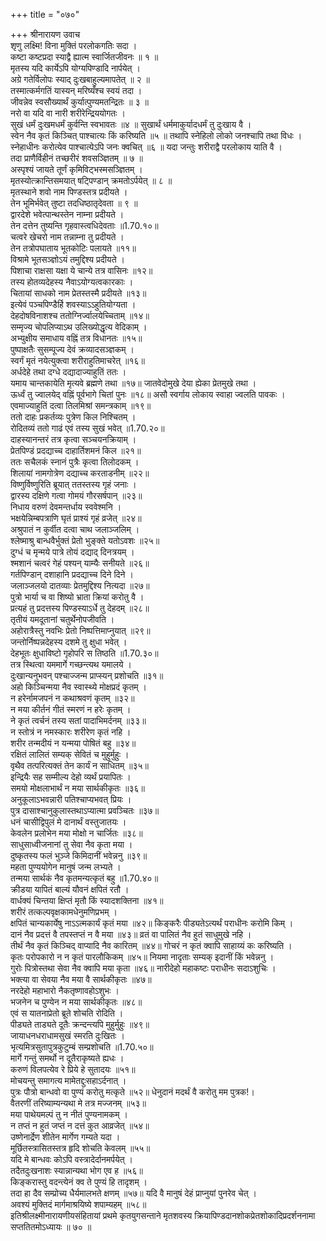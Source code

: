 +++
title = "०७०"

+++
श्रीनारायण उवाच  
शृणु लक्ष्मि! विना मुक्तिं परलोकगतिः सदा ।  
कष्टा कष्टप्रदा स्याद्वै ह्यात्म स्वार्जितजीवनः ॥ १ ॥  
मृतस्य यदि कार्येऽपि योग्यपिण्डादि नार्पयेत् ।  
अग्रे गतेर्विलोपः स्याद् दुःखबाहुल्यमापतेत् ॥ २ ॥  
तस्मात्कर्मगतिं यास्यन् मरिष्यँश्च स्वयं तदा ।  
जीवन्नेव स्वसौख्यार्थं कुर्यात्पुण्यमतन्द्रितः ॥ ३ ॥  
नरो वा यदि वा नारी शरीरेन्द्रिययोगतः ।  
सुखं धर्मं दुःखमधर्मं कुर्वन्ति स्वभावतः ॥४ ॥
सुखार्थं धर्ममाकुर्यादधर्मं तु दुःखाय वै ।  
स्वेन नैव कृतं किञ्चित् पाश्चात्यः किं करिष्यति ॥५ ॥
तथापि स्नेहिलो लोको जनश्चापि तथा विधः ।  
स्नेहाधीनः करोत्येव पाश्चात्येऽपि जनः क्वचित् ॥६ ॥
यदा जन्तुः शरीराद्वै परलोकाय याति वै ।  
तदा प्राणैर्विहीनं तच्छरीरं शवसञ्ज्ञितम् ॥ ७ ॥  
अस्पृश्यं जायते तूर्णं कृमिविट्भस्मसञ्ज्ञितम् ।  
मृतस्योत्क्रान्तिसमयात् षट्पिण्डान् क्रमतोऽर्पयेत् ॥ ८ ॥  
मृतस्थाने शवो नाम पिण्डस्तत्र प्रदीयते ।  
तेन भूमिर्भवेत् तुष्टा तदधिष्ठातृदेवता ॥ ९ ॥  
द्वारदेशे भवेत्पान्थस्तेन नाम्ना प्रदीयते ।  
तेन दत्तेन तुष्यन्ति गृहवास्त्वधिदेवताः ॥1.70.१०॥  
चत्वरे खेचरो नाम तन्नाम्ना तु प्रदीयते ।  
तेन तत्रोपघाताय भूतकोटिः पलायते ॥११॥  
विश्रामे भूतसञ्ज्ञोऽयं तमुद्दिश्य प्रदीयते ।  
पिशाचा राक्षसा यक्षा ये चान्ये तत्र वासिनः ॥१२॥  
तस्य होतव्यदेहस्य नैवाऽयोग्यत्वकारकाः ।  
चितायां साधको नाम प्रेतस्तस्मै प्रदीयते ॥१३॥  
इत्येवं पञ्चपिण्डैर्हि शवस्याऽऽहुतियोग्यता ।  
देहदोषविनाशश्च ततोग्निर्ज्वालयेच्चिताम् ॥१४॥  
सम्मृज्य चोपलिप्याऽथ उलिख्योद्धृत्य वेदिकाम् ।  
अभ्युक्षीय समाधाय वह्निं तत्र विधानतः ॥१५॥  
पुष्पाक्षतैः सुसम्पूज्य देवं क्रव्यादसञ्ज्ञकम् ।  
स्वर्गं मृतं नयेत्युक्त्वा शरीराहुतिमाचरेत् ॥१६॥  
अर्धदेहे तथा दग्धे दद्यादाज्याहुतिं ततः ।  
यमाय चान्तकायेति मृत्यवे ब्रह्मणे तथा ॥१७॥
जातवेदोमुखे देया ह्येका प्रेतमुखे तथा ।  
ऊर्ध्वं तु ज्वालयेद् वह्निं पूर्वभागे चितां पुनः ॥१८॥
असौ स्वर्गाय लोकाय स्वाहा ज्वलति पावकः ।  
एवमाज्याहुतिं दत्वा तिलमिश्रां समन्त्रकाम् ॥१९॥  
ततो दाहः प्रकर्तव्यः पुत्रेण किल निश्चितम् ।  
रोदितव्यं ततो गाढं एवं तस्य सुखं भवेत् ॥1.70.२०॥  
दाहस्यानन्तरं तत्र कृत्वा सञ्चयनक्रियाम् ।  
प्रेतपिण्डं प्रदद्याच्च दाहार्तिशमनं किल ॥२१॥  
ततः सचैलकं स्नानं पुत्रैः कृत्वा तिलोदकम् ।  
शिलायां नामगोत्रेण दद्याच्च करताडनीम् ॥२२॥  
विष्णुर्विष्णुरिति ब्रूयात् ततस्तस्य गृहं जनाः ।  
द्वारस्य दक्षिणे गत्वा गोमयं गौरसर्षपान् ॥२३॥  
निधाय वरुणं देवमन्तर्धाय स्ववेश्मनि ।  
भक्षयेन्निम्बपत्राणि घृतं प्राश्यं गृहं व्रजेत् ॥२४॥  
अश्रुपातं न कुर्वीत दत्वा चाथ जलाञ्जलिम् ।  
श्लेष्माश्रु बान्धवैर्भुक्तं प्रेतो भुङ्क्ते यतोऽवशः ॥२५॥  
दुग्धं च मृन्मये पात्रे तोयं दद्याद् दिनत्रयम् ।  
श्मशानं चत्वरं गेहं पश्यन् याम्यैः सनीयते ॥२६॥  
गर्तपिण्डान् दशाहानि प्रदद्याच्च दिने दिने ।  
जलाञ्जलयो दातव्याः प्रेतमुद्दिश्य नित्यदा ॥२७॥  
पुत्रो भार्या च वा शिष्यो भ्राता क्रियां करोतु वै ।  
प्रत्यहं तु प्रदत्तस्य पिण्डस्याऽर्धे तु देहदम् ॥२८॥  
तृतीयं यमदूतानां चतुर्थेनोपजीवति ।  
अहोरात्रैस्तु नवभिः प्रेतो निष्पत्तिमाप्नुयात् ॥२९॥  
जन्तोर्निष्पन्नदेहस्य दशमे तु क्षुधा भवेत् ।  
देहभूतः क्षुधाविष्टो गृहोपरि स तिष्ठति ॥1.70.३०॥  
तत्र स्थित्वा यममार्गे गच्छन्त्यथ यमालये ।  
दुःखान्यनुभवन् पश्चाज्जन्म प्राप्स्यन् प्रशोचति ॥३१॥  
अहो किञ्चिन्मया नैव स्वास्थ्ये मोक्षप्रदं कृतम् ।  
न हरेर्नामजपनं न कथाश्रवणं कृतम् ॥३२॥  
न मया कीर्तनं गीतं स्मरणं न हरेः कृतम् ।  
ने कृतं त्वर्चनं तस्य सतां पादाभिमर्दनम् ॥३३॥  
न स्तोत्रं न नमस्कारः शरीरेण कृतं नहि ।  
शरीर तन्मदीयं न यन्मया पोषितं बहु ॥३४॥  
रक्षितं लालितं सम्यक् सेवितं च मुहुर्मुहुः ।  
वृथैव तत्परित्यक्तं तेन कार्यं न साधितम् ॥३५॥  
इन्द्रियैः सह सम्मील्य देहो व्यर्थं प्रयापितः ।  
समयो मोक्षलाभार्थं न मया सार्थकीकृतः ॥३६॥  
अनुकूलाऽभवन्नारी पतिश्चाप्यभवत् प्रियः ।  
पुत्र दासाश्चानुकुलास्तथाऽप्यात्मा प्रवञ्चितः ॥३७॥  
धनं चासीद्विपुलं मे दानार्थं वस्तुजातयः ।  
केवलेन प्रलोभेन मया मोक्षो न चार्जितः ॥३८॥  
साधुसाध्वीजनानां तु सेवा नैव कृता मया ।  
दुष्कृतस्य फलं भुञ्जे किमिदानीं भवेन्ननु ॥३९॥  
महता पुण्ययोगेन मानुषं जन्म लभ्यते ।  
तन्मया सार्थकं नैव कृतमन्यत्कृतं बहु ॥1.70.४०॥  
क्रीडया यापितं बाल्यं यौवनं क्षपितं रतौ ।  
वार्धक्यं चिन्तया क्षिप्तं मृतौ किं स्यादशक्तिना ॥४१॥  
शरीरं तत्कल्पवृक्षकामधेनुमणिप्रभम् ।  
क्षपितं चान्यकार्येषु नाऽऽत्मकार्यं कृतं मया ॥४२॥
किङ्करैः पीड्यतेऽत्यर्थं पराधीनः करोमि किम् ।  
दानं नैव प्रदत्तं वै तपस्तप्तं न वै मया ॥४३॥
व्रतं वा पालितं नैव हुतं साधुमुखे नहि ।  
तीर्थं नैव कृतं किञ्चिद् वाप्यादि नैव कारितम् ॥४४॥
गोचरं न कृतं क्वापि साहाय्यं कः करिष्यति ।  
कृतः परोपकारो न न कृतं पारलौकिकम् ॥४५॥
नियमा नादृताः सम्यक् इदानीं किं भवेन्ननु ।  
गुरोः पित्रोस्तथा सेवा नैव क्वापि मया कृता ॥४६॥
नारीदेहो महाकष्टः पराधीनः सदाऽशुचिः ।  
भक्त्या वा सेवया नैव मया वै सार्थकीकृतः ॥४७॥  
नरदेहो महाभारो नैकतृष्णावहोऽशुभः ।  
भजनेन च पुण्येन न मया सार्थकीकृतः ॥४८॥  
एवं स यातनाप्रेतो ब्रूते शोचति रोदिति ।  
पीड्यते ताड्यते दूतैः क्रन्दन्त्यपि मुहुर्मुहुः ॥४९॥  
जायाधनधराधामसुखं स्मरति दुःखितः ।  
भृत्यमित्रसुतापुत्रकुटुम्बं सम्प्रशोचति ॥1.70.५०॥  
मार्गे गन्तुं समर्थो न दूतैराकृष्यते ह्यधः ।  
करुणं विलपत्येव रे प्रिये हे सुतादयः ॥५१॥  
मोचयन्तु समागत्य मामेतद्दुःसहाऽर्दनात् ।  
पुत्रः पौत्रो बान्धवो वा पुण्यं करोतु मत्कृते ॥५२॥
धेनुदानं मदर्थं वै करोतु मम पुत्रक!।  
वैतरणीं तरिष्याम्यन्यथा मे तत्र मज्जनम् ॥५३॥  
मया पाथेयमल्पं तु न नीतं पुण्यनामकम् ।  
न तप्तं न हुतं जप्तं न दत्तं कुत आव्रजेत् ॥५४॥  
उष्णेनार्द्रेण शीतेन मार्गेण गम्यते यदा ।  
मूर्छितस्त्रासितस्तत्र हृदि शोचति केवलम् ॥५५॥  
यदि मे बान्धवः कोऽपि वस्त्रादेर्दानमर्पयेत् ।  
तदैतदुःखनाशः स्यान्नान्यथा भोग एव ह ॥५६॥  
किङ्करास्तु वदन्त्येनं क्व ते पुण्यं हि तादृशम् ।  
तदा हा दैव सम्प्रोच्य धैर्यमालभते क्षणम् ॥५७॥
यदि वै मानुषं देहं प्राप्नुयां पुनरेव चेत् ।  
अवश्यं मुक्तिदं मार्गमाश्रयिष्ये शपाम्यहम् ॥५८॥  
इतिश्रीलक्ष्मीनारायणीयसंहितायां प्रथमे कृतयुगसन्ताने मृतशवस्य क्रियापिण्डदानशोकप्रेतशोकादिप्रदर्शननामा सप्ततितमोऽध्यायः ॥ ७० ॥  
    
